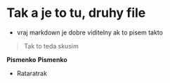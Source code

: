 # Tak a je to tu, druhy file

* vraj markdown je dobre viditelny ak to pisem takto

> Tak to teda skusim

**Pismenko** **Pismenko**

* Rataratrak